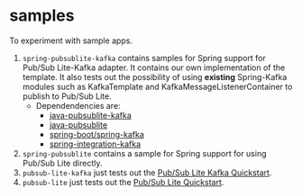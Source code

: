 # samples

To experiment with sample apps.

1. `spring-pubsublite-kafka` contains samples for Spring support for Pub/Sub Lite-Kafka adapter. It contains our own implementation of the template. It also tests out the possibility of using **existing** Spring-Kafka modules such as KafkaTemplate and KafkaMessageListenerContainer to publish to Pub/Sub Lite. 
    - Dependendencies are:
      - [java-pubsublite-kafka](https://github.com/googleapis/java-pubsublite-kafka/tree/main/src/main/java/com/google/cloud/pubsublite/kafka)
      - [java-pubsublite](https://github.com/googleapis/java-pubsublite)
      - [spring-boot/spring-kafka](https://github.com/spring-projects/spring-kafka)
      - [spring-integration-kafka](https://github.com/spring-projects/spring-integration-kafka)
2. `spring-pubsublite` contains a sample for Spring support for using Pub/Sub Lite directly. 
3. `pubsub-lite-kafka` just tests out the [Pub/Sub Lite Kafka Quickstart](https://cloud.google.com/pubsub/lite/docs/samples/pubsublite-kafka-consumer).
4. `pubsub-lite` just tests out the [Pub/Sub Lite Quickstart](https://cloud.google.com/pubsub/lite/docs/samples/pubsublite-quickstart-publisher).
